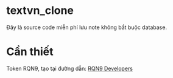 # textvn_clone
Đây là source code miễn phí lưu note không bắt buộc database.
# Cần thiết
Token RQN9, tạo tại đường dẫn: [RQN9 Developers](https://rqn9.com/developers)
